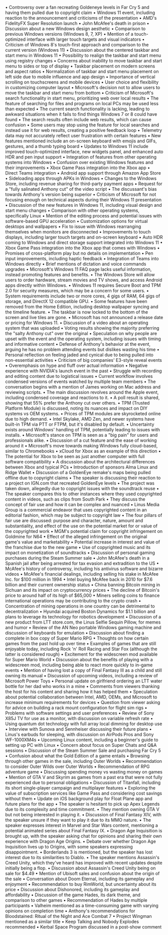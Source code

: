 • Controversy over a fan recreating Goldeneye levels in Far Cry 5 and having them pulled due to copyright claim
• Windows 11 event, including reaction to the announcement and criticisms of the presentation
• AMD's FidelityFX Super Resolution launch
• John McAfee's death in prison
• Discussion about a new Windows design aesthetic
• Comparison to previous Windows versions (Windows 8, 7, XP)
• Mention of a touch-optimized interface with larger touch targets and visual indicators
• Criticism of Windows 8's touch-first approach and comparison to the current version (Windows 11)
• Discussion about the centered taskbar and start menu in Windows 11
• Possibility to realign the taskbar and start menu using registry changes
• Concerns about inability to move taskbar and start menu to sides or top of display
• Taskbar placement on modern screens and aspect ratios
• Normalization of taskbar and start menu placement on left side due to mobile influence and app design
• Importance of vertical scrolling on touchscreens and mobile devices
• User choice and flexibility in customizing computer layout
• Microsoft's decision not to allow users to move the taskbar and start menu from bottom
• Criticism of Microsoft's search functionality in start menu, prioritizing web over local results
• The feature of searching for files and programs on local PCs may be used less than expected
• The current search functionality is lacking, leading to awkward situations when it fails to find things Windows 7 or 8 could have found
• The search results often include web results, which can cause confusion
• Some users may stop using the feature for local searches and instead use it for web results, creating a positive feedback loop
• Telemetry data may not accurately reflect user frustration with certain features
• New features mentioned include an on-screen keyboard with emojis and GIFs, gestures, and a thumb typing board
• Updates to Windows 11 include improved touch-optimized interface, new widgets panel, and enhanced auto HDR and pen input support
• Integration of features from other operating systems into Windows
• Confusion over existing Windows features and their improvements
• Xbox Game Pass integration into the Xbox app
• Direct Teams integration
• Android app support through Amazon App Store
• Sideloading apps through APKs in Windows
• Changes to the Windows Store, including revenue sharing for third-party payment apps
• Request for a "fully salinated Anthony cut" of the video script
• The discussant's bias towards Anthony's version being superior
• Criticism of Microsoft for not focusing enough on technical aspects during their Windows 11 presentation
• Discussion of the new features in Windows 11, including visual design and start menu changes
• Comparison with other operating systems, specifically Linux
• Mention of the editing process and potential issues with software-based GPU acceleration
• Customization options for virtual desktops and wallpapers
• Fix to issue with Windows rearranging themselves when monitors are disconnected
• Improvements to touch displays, including larger touch targets and on-screen keyboard
• Auto HDR coming to Windows and direct storage support integrated into Windows 11
• Xbox Game Pass integration into the Xbox app that comes with Windows
• Promises of cross-platform play but no details on implementation
• Pen input improvements, including haptic feedback
• Integration of Teams into Windows directly
• Brief mentions of dictation and voice commands upgrades
• Microsoft's Windows 11 FAQ page lacks useful information, instead promoting features and benefits.
• The Windows Store will allow users to order hardware, stream movies and TV shows, and access Android apps directly within Windows.
• Windows 11 requires Secure Boot and TPM 2.0 for security measures, which may be a concern for some users.
• System requirements include two or more cores, 4 gigs of RAM, 64 gigs of storage, and DirectX 12 compatible GPU.
• Some features have been removed from the Home Edition, including desktop wallpaper syncing and the timeline feature.
• The taskbar is now locked to the bottom of the screen and live tiles are gone.
• Microsoft has not announced a release date or pricing for Windows 11.
• Discussion of a video about an operating system that was uploaded
• Voting results showing the majority preferring the "salty Anthony cut" over the original
• Speculation on why people are upset with the event and the operating system, including issues with timing and informative content
• Defense of Anthony's behavior at the event, arguing he has no problem attending events but dislikes wasting his time
• Personal reflection on feeling jaded and cynical due to being pulled into non-essential activities
• Criticism of big companies' E3-style reveal events
• Overemphasis on hype and fluff over actual information
• Negative experience with NVIDIA's launch event in the past
• Struggle with recording and editing content due to logistical issues
• Current workflow involves condensed versions of events watched by multiple team members
• The conversation begins with a mention of James working on Mac address and reviewing scripts.
• The main discussion revolves around the Apple event, including condensed coverage and reactions to it.
• A poll result is shared, showing that 55% prefer the Anthony cut over others.
• TPM (Trusted Platform Module) is discussed, noting its nuances and impact on DIY systems vs OEM systems.
• Prices of TPM modules are skyrocketed online due to high demand.
• Intel Skylake, AMD Zen, and newer systems have built-in TPM via PTT or FTPM, but it's disabled by default.
• Uncertainty exists around Windows' handling of TPM, potentially leading to issues with installs.
• Microsoft's stance on TPM is seen as a "big pain" for users and professionals alike.
• Discussion of a cut feature and the ease of working around it
• Microsoft's move towards making Windows fully cloud-based, similar to Chromebooks
• xCloud for Xbox as an example of this direction
• The potential for Xbox to be seen as just another computer with full software compatibility
• A discussion about the architectural differences between Xbox and typical PCs
• Introduction of sponsors Alma Linux and Ridge Wallet
• Discussion of a GoldenEye remake's maps being pulled offline due to copyright claims
• The speaker is discussing their reaction to a project on IGN.com that recreated GoldenEye levels
• The project was taken down, allegedly due to copyright issues with the soundtrack reuse
• The speaker compares this to other instances where they used copyrighted content in videos, such as clips from South Park
• They discuss the concept of fair use and how it can be complex and nuanced
• Linus Media Group is a commercial endeavor that uses copyrighted content in an editorial fashion, which may be subject to copyright law
• The four pillars of fair use are discussed: purpose and character, nature, amount and substantiality, and effect of the use on the potential market for or value of the copyrighted work
• MGM's potential claim for copyright infringement on Goldmine for N64
• Effect of the alleged infringement on the original game's value and marketability
• Potential increase in interest and value of the franchise due to the new game
• Use of copyrighted music and its impact on monetization of soundtracks
• Discussion of personal gaming purchases during the Steam Summer sale
• John McAfee's death in a Spanish jail after being arrested for tax evasion and extradition to the US
• McAfee's history of controversy, including his antivirus software and bizarre videos
• McAfee's financial dealings, including selling his stake in McAfee Inc. for $100 million in 1994
• Intel buying McAfee back in 2010 for $7.6 billion and their current ownership status
• China banning Bitcoin mining in Sichuan and its impact on cryptocurrency prices
• The decline of Bitcoin's price to around half of its high of $65,000
• Miners selling coins to finance international operations may be contributing to the crypto crash
• Concentration of mining operations in one country can be detrimental to decentralization
• Hyundai acquired Boston Dynamics for $1.1 billion and plans to leverage its technology for robotics development
• Discussion of a new product from LTT store.com, the Linus Selfie Sequin Pillow, for memes and humor
• Review of the AN Neo portable Windows gaming machine and discussion of keyboards for emulation
• Discussion about finding a complete in box copy of Super Mario RPG
• Thoughts on how certain games from the past hold up over time
• Examples of games that are still enjoyable today, including Rock 'n' Roll Racing and Star Fox (although the latter is considered rough)
• Excitement for the widescreen mod available for Super Mario World
• Discussion about the benefits of playing with a widescreen mod, including being able to react more quickly to in-game events
• Mention of having lost a copy of Final Fantasy III as a child and still owning its manual
• Discussion of upcoming videos, including a review of Microsoft Power Toys
• Personal update on girlfriend ordering an LTT water bottle for her dad who works in a mine
• Comments from viewers thanking the host for his content and sharing how it has helped them
• Speculation about potential collaboration between Intel, AMD, OEMs, and Microsoft to increase minimum requirements for devices
• Question from viewer asking for advice on building a rack mount configuration for flight sim rigs
• Problems with software settings and user preferences
• Review of Sony X85J TV for use as a monitor, with discussion on variable refresh rate
• Using quantum dot technology with full array local dimming for desktop use
• Interview with Sunova and Sennheiser discussing their future plans
• Linus's earbuds for sleeping, with discussion on AirPods Pros and Sony WF-1000XM4s
• Upcoming Linux content, including a beginner's guide to setting up PC with Linux
• Concern about focus on Super Chats and Q&A sessions
• Discussion of the Steam Summer Sale and purchasing Far Cry 5
• Confusion about what the Gold Edition of a game entails
• Browsing through other games in the sale, including Outer Worlds
• Recommendation to consider Outer Wilds over Outer Worlds
• Recommendation of RPG adventure game
• Discussing spending money vs wasting money on games
• Mention of GTA V and Skyrim as games from a past era that were not fully experienced due to personal obligations
• Discussion of Titanfall, including its short single-player campaign and multiplayer features
• Exploring the value of subscription services like Game Pass and considering cost savings without them
• Update on iOS background play for Float Plane app and future plans for the app
• The speaker is hesitant to pick up Apex Legends due to its complexity and time commitment.
• They mention owning GTA V but not being interested in playing it.
• Discussion of Final Fantasy XIV, with the speaker unsure if they want to play it due to its MMO nature.
• The speaker expresses interest in Marvel and Star Wars content, mentioning a potential animated series about Final Fantasy IX.
• Dragon Age Inquisition is brought up, with the speaker asking chat for opinions and sharing their own experience with Dragon Age Origins.
• Debate over whether Dragon Age Inquisition lives up to Origins, with some speakers expressing disappointment.
• Borderlands 3 is mentioned, but the speaker has lost interest due to its similarities to Diablo.
• The speaker mentions Assassin's Creed Unity, which they've heard has improved with recent updates despite initially being a flop.
• Discussion about Assassin's Creed Unity being on sale for $4.49
• Mention of Ubisoft sales and confusion about the origin of the sale
• Conversation about Doom Eternal, including its gameplay and enjoyment
• Recommendation to buy RimWorld, but uncertainty about its price
• Discussion about Dishonored, including its gameplay and affordability
• Discussion of the game Hades, its dark theme, and comparison to other games
• Recommendation of Hades by multiple participants
• Valheim mentioned as a time-consuming game with varying opinions on completion time
• Anthony's recommendations for Bloodstained: Ritual of the Night and Ace Combat 7
• Project Wingman mentioned as a similar title
• Keep Talking and Nobody Explodes recommended
• Kerbal Space Program discussed in a post-show comment